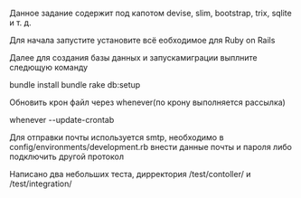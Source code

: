 Данное задание содержит под капотом devise, slim, bootstrap, trix, sqlite и т. д.

Для начала запустите установите всё еобходимое для Ruby on Rails

Далее для создания базы данных и запускамиграции выплните следющую команду

bundle install
bundle rake db:setup

Обновить крон файл через whenever(по крону выполняется рассылка)

whenever --update-crontab

Для отправки почты используется smtp, необходимо в config/environments/development.rb внести данные почты и пароля либо подключить другой протокол

Написано два небольших теста, дирректория /test/contoller/ и /test/integration/

